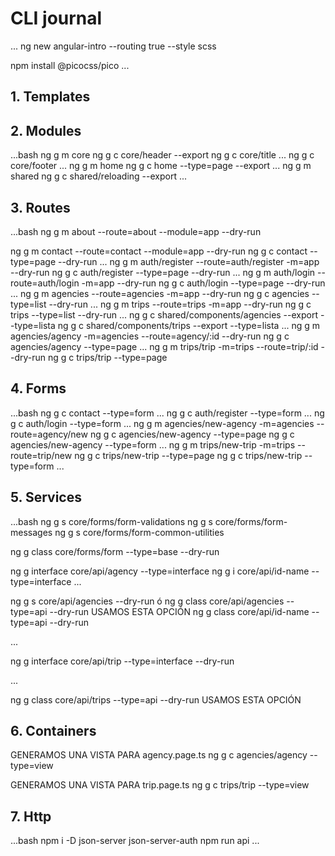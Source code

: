 # CLI journal
...
ng new angular-intro --routing true --style scss

npm install @picocss/pico
...

## 1. Templates

## 2. Modules

...bash
ng g m core
ng g c core/header --export
ng g c core/title
...
ng g c core/footer
...
ng g m home
ng g c home --type=page --export
...
ng g m shared
ng g c shared/reloading --export
...

## 3. Routes

...bash
ng g m about --route=about --module=app --dry-run

ng g m contact --route=contact --module=app --dry-run
ng g c contact --type=page --dry-run
...
ng g m auth/register --route=auth/register -m=app --dry-run
ng g c auth/register --type=page --dry-run
...
ng g m auth/login --route=auth/login -m=app --dry-run
ng g c auth/login --type=page --dry-run
...
ng g m agencies --route=agencies -m=app --dry-run
ng g c agencies --type=list --dry-run
...
ng g m trips --route=trips -m=app --dry-run
ng g c trips --type=list --dry-run
...
ng g c shared/components/agencies --export --type=lista
ng g c shared/components/trips --export --type=lista
...
ng g m agencies/agency -m=agencies --route=agency/:id  --dry-run
ng g c agencies/agency --type=page
...
ng g m trips/trip -m=trips --route=trip/:id  --dry-run
ng g c trips/trip --type=page

## 4. Forms

...bash
ng g c contact --type=form
...
ng g c auth/register --type=form
...
ng g c auth/login --type=form
...
ng g m agencies/new-agency -m=agencies --route=agency/new
ng g c agencies/new-agency --type=page
ng g c agencies/new-agency --type=form
...
ng g m trips/new-trip -m=trips --route=trip/new
ng g c trips/new-trip --type=page
ng g c trips/new-trip --type=form
...

## 5. Services

...bash
ng g s core/forms/form-validations
ng g s core/forms/form-messages
ng g s core/forms/form-common-utilities

ng g class core/forms/form --type=base --dry-run



ng g interface core/api/agency --type=interface
ng g i core/api/id-name --type=interface
...

ng g s core/api/agencies --dry-run
ó
ng g class core/api/agencies --type=api --dry-run   USAMOS ESTA OPCIÓN
ng g class core/api/id-name --type=api --dry-run

...

ng g interface core/api/trip --type=interface --dry-run

...

ng g class core/api/trips --type=api --dry-run    USAMOS ESTA OPCIÓN


## 6. Containers

GENERAMOS UNA VISTA PARA agency.page.ts
ng g c agencies/agency --type=view

GENERAMOS UNA VISTA PARA trip.page.ts
ng g c trips/trip --type=view

## 7. Http

...bash
npm i -D json-server json-server-auth
npm run api
...

